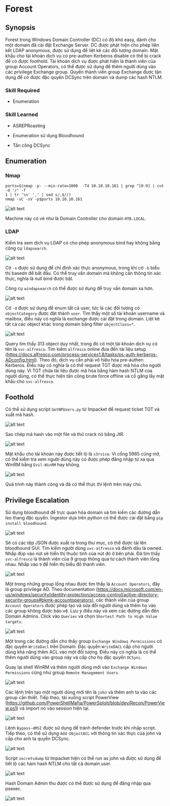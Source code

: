 # Forest

## Synopsis

Forest trong Windows Domain Controller (DC) có độ khó easy, dành cho một domain đã cài đặt Exchange Server. DC được phát hiện cho phép liên kết LDAP anonymous, được sử dụng để liệt kê các đối tượng domain. Mật khẩu cho tài khoản dịch vụ có pre-authen Kerberos disable có thể bị crack để có được foothold. Tài khoản dịch vụ được phát hiện là thành viên của group Account Operators, có thể được sử dụng để thêm người dùng vào các privilege Exchange group. Quyền thành viên group Exchange được tận dụng để có được đặc quyền DCSync trên domain và dump các hash NTLM.

### Skill Required

- Enumeration

### Skill Learned

- ASREPRoasting

- Enumeration sử dụng Bloodhound

- Tấn công DCSync

## Enumeration

### Nmap

```
ports=$(nmap -p- --min-rate=1000  -T4 10.10.10.161 | grep ^[0-9] | cut -d '/' -f 
1 | tr '\n' ',' | sed s/,$//)
nmap -sC -sV -p$ports 10.10.10.161
```

![alt text](image.png)

Machine này có vẻ như là Domain Controller cho domain `HTB.LOCAL`.

### LDAP

Kiểm tra xem dịch vụ LDAP có cho phép anonymous bind hay không bằng công cụ `ldapsearch`.

![alt text](image-1.png)

Cờ `-x` được sử dụng để chỉ định xác thực anonymous, trong khi cờ `-b` biểu thị basedn để bắt đầu. Có thể truy vấn domain mà không cần thông tin xác thực, nghĩa là null bind được bật.

Công cụ `windapsearch` có thể được sử dụng để truy vấn domain xa hơn.

![alt text](image-2.png)

Cờ `-U` được sử dụng để enum tất cả user, tức là các đối tượng có `objectCategory` được đặt thành `user`. Tìm thấy một số tài khoản username và mailbox, điều này có nghĩa là exchange được cài đặt trong domain. Liệt kê tất cả các object khác trong domain bằng filter `objectClass=*`.

![alt text](image-3.png)

Query tìm thấy 313 object duy nhất, trong đó có một tài khoản dịch vụ có tên là `svc-alfresco`. Tìm kiếm `alfresco` online đưa đến tài liệu setup (https://docs.alfresco.com/process-services1.8/tasks/ps-auth-kerberos-ADconfig.html). Theo đó, dịch vụ cần phải vô hiệu hóa pre-authen Kerberos. Điều này có nghĩa là có thể request TGT được mã hóa cho người dùng này. Vì TGT chứa tài liệu được mã hóa bằng hàm hash NTLM của người dùng, có thể thực hiện tấn công brute force offline và cố gắng lấy mật khẩu cho `svc-alfresco`.

## Foothold

Có thể sử dụng script `GetNPUsers.py` từ Impacket để request ticket TGT và xuất mã hash.

![alt text](image-4.png)

Sao chép mã hash vào một file và thử crack nó bằng JtR.

![alt text](image-5.png)

Mật khẩu cho tài khoản này được tiết lộ là `s3rvice`. Vì cổng 5985 cũng mở, có thể kiểm tra xem người dùng này có được phép đăng nhập từ xa qua WinRM bằng `Evil-WinRM` hay không.

![alt text](image-6.png)

Quá trình này thành công và đã có thể thực thi lệnh trên máy chủ.

## Privilege Escalation

Sử dụng bloodhound để trực quan hóa domain và tìm kiếm các đường dẫn leo thang đặc quyền. Ingestor dựa trên python có thể được cài đặt bằng `pip install bloodhound`.

![alt text](image-7.png)

Sẽ có các tệp JSON được xuất ra trong thư mục, có thể được tải lên bloodhound GUI. Tìm kiếm người dùng `svc-alfresco` và đánh dấu là owned. Nhấp đúp vào nút sẽ hiển thị thuộc tính của nút đó ở bên phải. Đã tìm thấy `svc-alfresco` là thành viên của 9 group thông qua tư cách thành viên lồng nhau. Nhấp vào `9` để hiển thị biểu đồ thành viên.

![alt text](image-8.png)

Một trong những group lồng nhau được tìm thấy là `Account Operators`, đây là group privilege AD. Theo documentation (https://docs.microsoft.com/en-us/windows/security/identity-protection/access-control/active-directory-security-groups#bkmk-accountoperators), các thành viên của group `Account Operators` được phép tạo và sửa đổi người dùng và thêm họ vào các group không được bảo vệ. Lưu ý điều này và xem các đường dẫn đến Domain Admins. Click vào `Queries` và chọn `Shortest Path to High Value targets`.

![alt text](image-9.png)

Một trong các đường dẫn cho thấy group `Exchange Windows Permissions` có đặc quyền `WriteDacl` trên Domain. Đặc quyền `WriteDACL` cấp cho người dùng khả năng thêm ACL vào một đối tượng. Điều này có nghĩa là có thể thêm người dùng vào group này và cấp cho họ đặc quyền `DCSync`.

Quay lại shell WinRM và thêm người dùng mới vào `Exchange Windows Permissions` cũng như group `Remote Management Users`.

![alt text](image-10.png)

Các lệnh trên tạo một người dùng mới tên là `john` và thêm anh ta vào các group cần thiết. Tiếp theo, tải xuống script PowerView (https://github.com/PowerShellMafia/PowerSploit/blob/dev/Recon/PowerView.ps1) và import nó vào session hiện tại.

![alt text](image-11.png)

Lệnh `Bypass-4MSI` được sử dụng để tránh defender trước khi nhập script. Tiếp theo, có thể sử dụng `Add-ObjectACL` với thông tin xác thực của john và cấp cho anh ta quyền DCSync.

![alt text](image-12.png)

Script `secretsdump` từ Impacket hiện có thể run as john và được sử dụng để tiết lộ các hàm hash NTLM cho tất cả domain user.

![alt text](image-13.png)

Hash Domain Admin thu được có thể được sử dụng để đăng nhập qua psexec.

![alt text](image-14.png)